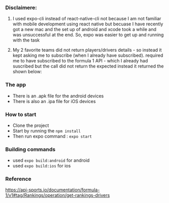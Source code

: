 ### Disclaimere:

1. I used expo-cli instead of react-native-cli not because I am not familiar with mobile development using react native but becuase I have recently got a new mac and the set up of android and xcode took a while and was unsuccessful at the end. So, expo was easier to get up and running with the task

2. My 2 favorite teams did not return players/drivers details - so instead it kept asking me to subscribe (when I already have subscribed). required me to have subscribed to the formula 1 API - which I already had suscribed but the call did not return the expected instead it returned the shown below:

### The app
- There is an .apk file for the android devices 
- There is also an .ipa file for iOS devices 

### How to start
- Clone the project
- Start by running the `npm install` 
- Then run expo command : `expo start`  

###  Building commands
- used `expo build:android` for android
- used `expo build:ios` for ios


### Reference
https://api-sports.io/documentation/formula-1/v1#tag/Rankings/operation/get-rankings-drivers